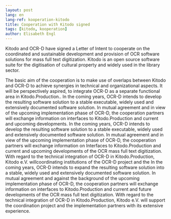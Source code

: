 ```yaml
---
layout: post
lang: en
lang-ref: kooperation-kitodo
title: Cooperation with Kitodo signed
tags: [kitodo, kooperation]
author: Elisabeth Engl
---
```


Kitodo and OCR-D have signed a Letter of Intent to cooperate on the coordinated and sustainable development and provision of OCR software solutions for mass full text digitization. Kitodo is an open source software suite for the digitisation of cultural property and widely used in the library sector.

The basic aim of the cooperation is to make use of overlaps between Kitodo and OCR-D to achieve synergies in technical and organizational aspects. It will be perspectively aspired, to integrate OCR-D as a separate functional area in Kitodo.Production.. In the coming years, OCR-D intends to develop the resulting software solution to a stable executable, widely used and extensively documented software solution. In mutual agreement and in view of the upcoming implementation phase of OCR-D, the cooperation partners will exchange information on interfaces to Kitodo.Production and current and upcoming developments. In the coming years, OCR-D intends to develop the resulting software solution to a stable executable, widely used and extensively documented software solution. In mutual agreement and in view of the upcoming implementation phase of OCR-D, the cooperation partners will exchange information on Interfaces to Kitodo.Production and current and upcoming developments of the OCR mass full text digitization. With regard to the technical integration of OCR-D in Kitodo.Production, Kitodo e.V. willcoordinating institutions of the OCR-D project and the In the coming years, OCR-D intends to expand the resulting software solution into a stable, widely used and extensively documented software solution. In mutual agreement and against the background of the upcoming implementation phase of OCR-D, the cooperation partners will exchange information on interfaces to Kitodo.Production and current and future developments of the OCR mass full text digitization. With regard to the technical integration of OCR-D in Kitodo.Production, Kitodo e.V. will support the coordination project and the implementation partners with its extensive experience.

